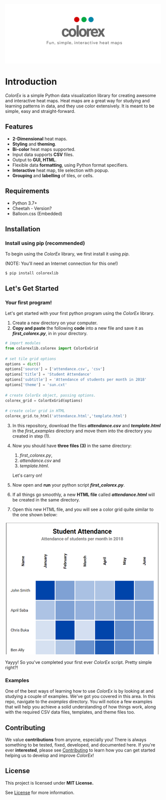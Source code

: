 ![ColorEx](res/header.png)

# Introduction

*ColorEx* is a simple Python data visualization library for creating awesome and interactive heat maps. Heat maps are a great way for studying and learning patterns in data, and they use color extensively. It is meant to be simple, easy and straight-forward. 

## Features

- **2-Dimensional** heat maps.
- **Styling** and **theming**.
- **Bi-color** heat maps supported.
- Input data supports **CSV** files.
- Output to **GUI, HTML**.
- Flexible data **formatting**, using Python format specifiers.
- **Interactive** heat map, tile selection with popup.
- **Grouping** and **labelling** of tiles, or cells.




## Requirements

- Python 3.7+
- Cheetah - Version?
- Balloon.css (Embedded)



## Installation

### Install using pip (recommended)

To begin using the *ColorEx* library, we first install it using *pip*.

(NOTE: You'll need an Internet connection for this one!)

```shell
$ pip install colorexlib
```



## Let's Get Started

### Your first program!

Let's get started with your first python program using the *ColorEx* library.

1. Create a new directory on your computer.
2. **Copy and paste** the following **code** into a new file and save it as ***first_colorex.py***, in in your directory.

```python
# import modules 
from colorexlib.colorex import ColorExGrid

# set tile grid options
options = dict()
options['source'] = ['attendance.csv', 'csv']
options['title'] = 'Student Attendance'
options['subtitle'] = 'Attendance of students per month in 2018'
options['theme'] = 'sun.cxt'

# create ColorEx object, passing options.
colorex_grid = ColorExGrid(options)

# create color grid in HTML
colorex_grid.to_html('attendance.html','template.html')
```



3. In this repository, download the files ***attendance.csv*** and ***template.html*** in the *first_examples* directory and move them into the directory you created in step (1).

4. Now you should have **three files (3)** in the same directory: 

   1. *first_colorex.py*, 
   2. *attendance.csv* and 
   3. *template.html*. 

   Let's carry on!

5. Now open and **run** your python script ***first_colorex.py***.

6. If all things go smoothly, a new **HTML file** called ***attendance.html*** will be created in the same directory.
7. Open this new HTML file, and you will see a color grid quite similar to the one shown below: 

![Sample Output](res/sample_output.png)



Yayyy! So you've completed your first ever *ColorEx* script. Pretty simple right?!



### Examples

One of the best ways of learning how to use *ColorEx* is by looking at and studying a couple of examples. We've got you covered in this area. In this repo, navigate to the *examples* directory. You will notice a few examples that will help you achieve a solid understanding of how things work, along with the required CSV data files, templates, and theme files too. 



## Contributing

We value **contributions** from anyone, especially you! There is always something to be tested, fixed, developed, and documented here. If you're ever **interested**, please see [Contributing](CONTRIBUTING.md) to learn how you can get started helping us to develop and improve *ColorEx*!



## License

This project is licensed under **MIT License.** 

See [License](LICENSE.md) for more information.
